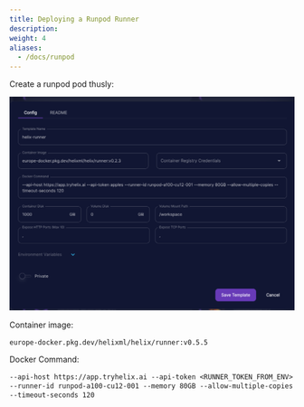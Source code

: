 ```yaml
---
title: Deploying a Runpod Runner
description:
weight: 4
aliases:
  - /docs/runpod
---
```


Create a runpod pod thusly:

![](runpod.png)

Container image:
```
europe-docker.pkg.dev/helixml/helix/runner:v0.5.5
```

Docker Command:
```
--api-host https://app.tryhelix.ai --api-token <RUNNER_TOKEN_FROM_ENV> --runner-id runpod-a100-cu12-001 --memory 80GB --allow-multiple-copies --timeout-seconds 120
```
